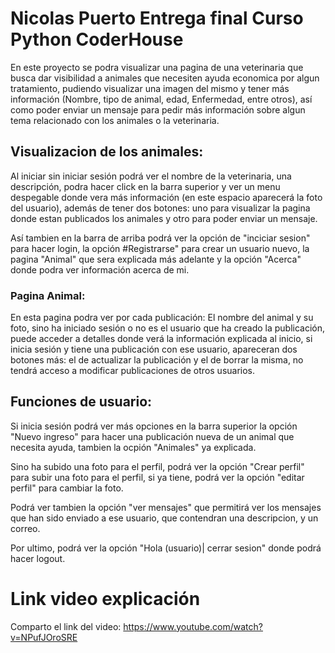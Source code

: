 # Nicolas Puerto Entrega final Curso Python CoderHouse

En este proyecto se podra visualizar una pagina de una veterinaria que busca dar visibilidad a animales que necesiten ayuda economica por algun tratamiento, pudiendo visualizar una imagen del mismo y tener más información (Nombre, tipo de animal, edad, Enfermedad, entre otros), así como poder enviar un mensaje para pedir más información sobre algun tema relacionado con los animales o la veterinaria.

## Visualizacion de  los animales:

Al iniciar sin iniciar sesión podrá ver el nombre de la veterinaria, una descripción, podra hacer click en la barra superior y ver un menu despegable donde vera más información (en este espacio aparecerá la foto del usuario), además de tener dos botones: uno para visualizar la pagina donde estan publicados los animales y otro para poder enviar un mensaje.

Así tambien en la barra de arriba podrá ver la opción de "inciciar sesion" para hacer login, la opción #Registrarse" para crear un usuario nuevo, la pagina "Animal" que sera explicada más adelante y la opción "Acerca" donde podra ver información acerca de mi. 

### Pagina Animal:

En esta pagina podra ver por cada publicación: El nombre del animal y su foto, sino ha iniciado sesión o no es el usuario que ha creado la publicación, puede acceder a detalles donde verá la información explicada al inicio, si inicia sesión y tiene una publicación con ese usuario, apareceran dos botones más: el de actualizar la publicación y el de borrar la misma, no tendrá acceso a modificar publicaciones de otros usuarios.

## Funciones de usuario:

Si inicia sesión podrá ver más opciones en la barra superior la opción "Nuevo ingreso" para hacer una publicación nueva de un animal que necesita ayuda, tambien la ocpión "Animales" ya explicada.

Sino ha subido una foto para el perfil, podrá ver la opción "Crear perfil" para subir una foto para el perfil, si ya tiene, podrá ver la opción "editar perfil" para cambiar la foto.

Podrá ver tambien la opción "ver mensajes" que permitirá ver los mensajes que han sido enviado a ese usuario, que contendran una descripcion, y un correo.

Por ultimo, podrá ver la opción "Hola (usuario)| cerrar sesion" donde podrá hacer logout.

# Link video explicación

Comparto el link del video: https://www.youtube.com/watch?v=NPufJOroSRE

